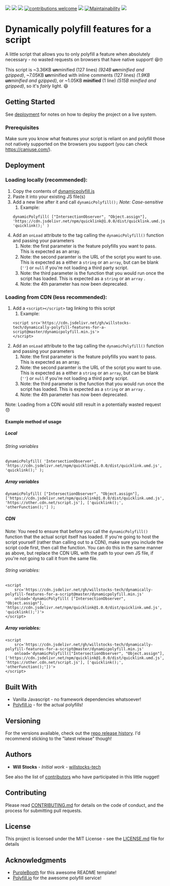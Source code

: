 [![](https://data.jsdelivr.com/v1/package/gh/willstocks-tech/dynamically-polyfill-features-for-a-script/badge?style=rounded)](https://www.jsdelivr.com/package/gh/willstocks-tech/dynamically-polyfill-features-for-a-script) 
![](https://img.shields.io/github/release/willstocks-tech/dynamically-polyfill-features-for-a-script.svg?label=latest%20release) 
![](https://img.shields.io/github/release-pre/willstocks-tech/dynamically-polyfill-features-for-a-script.svg?label=latest%20beta) 
[![contributions welcome](https://img.shields.io/badge/contributions-welcome-brightgreen.svg?style=flat)](https://github.com/willstocks-tech/dynamically-polyfill-features-for-a-script/issues) 
![](https://img.shields.io/github/languages/top/willstocks-tech/dynamically-polyfill-features-for-a-script.svg?label=javascript&logo=languages&colorB=f1e05a) 
[![Maintainability](https://api.codeclimate.com/v1/badges/8d00c9006111c5360102/maintainability)](https://codeclimate.com/github/willstocks-tech/dynamically-polyfill-features-for-a-script/maintainability) 
![](https://img.shields.io/github/license/willstocks-tech/dynamically-polyfill-features-for-a-script.svg) 

# Dynamically polyfill features for a script

A little script that allows you to only polyfill a feature when absolutely necessary - no wasted requests on browsers that have native support! 😆🤓

This script is ~3.36KB **un**minified (127 lines) _(924B **un**minified and gzipped)_, ~7.05KB **un**minified with inline comments (127 lines) _(1.9KB **un**minified and gzipped)_, or ~1.05KB **minified** (1 line) _(515B minified and gzipped)_, so it's _fairly_ light. :smile:

## Getting Started

See [deployment](#deployment) for notes on how to deploy the project on a live system.

### Prerequisites

Make sure you know what features your script is reliant on and polyfill those not natively supported on the browsers you support (you can check https://caniuse.com/).

## Deployment
	
### Loading locally (recommended):
1. Copy the contents of [dynamicpolyfill.js](https://github.com/willstocks-tech/dynamically-polyfill-features-for-a-script/blob/master/dynamicpolyfill.js)
1. Paste it into your existing JS file(s)
1. Add a new line after it and call `dynamicPolyfill();` _Note: Case-sensitive_
	1. Example: 
	```
	dynamicPolyfill( ["IntersectionObserver", "Object.assign"], 'https://cdn.jsdelivr.net/npm/quicklink@1.0.0/dist/quicklink.umd.js', 'quicklink();' )
	```
2. Add an `onLoad` attribute to the tag calling the `dynamicPolyfill()` function and passing your parameters
	1. Note: the first parameter is the feature polyfills you want to pass. This is expected as an array.
	1. Note: the second paramter is the URL of the script you want to use. This is expected as a either a `string` or an `array`, but can be blank (`''`) or `null` if you're not loading a third party script.
	1. Note: the third parameter is the function that you would run once the script has loaded. This is expected as a `string` or an `array` .
	1. Note: the 4th parameter has now been deprecated.
	
### Loading from CDN (less recommended):
1. Add a `<script></script>` tag linking to this script
	1. Example: 
	```
	<script src='https://cdn.jsdelivr.net/gh/willstocks-tech/dynamically-polyfill-features-for-a-script@master/dynamicpolyfill.min.js'>
	</script>
	```
2. Add an `onLoad` attribute to the tag calling the `dynamicPolyfill()` function and passing your parameters
	1. Note: the first parameter is the feature polyfills you want to pass. This is expected as an array.
	1. Note: the second paramter is the URL of the script you want to use. This is expected as a either a `string` or an `array`, but can be blank (`''`) or `null` if you're not loading a third party script.
	1. Note: the third parameter is the function that you would run once the script has loaded. This is expected as a `string` or an `array` .
	1. Note: the 4th parameter has now been deprecated.

Note: Loading from a CDN would still result in a potentially wasted request :disappointed:

#### Example method of usage

##### Local

###### String variables

```
dynamicPolyfill( 'IntersectionObserver', 'https://cdn.jsdelivr.net/npm/quicklink@1.0.0/dist/quicklink.umd.js', 'quicklink();' );
```

##### Array variables

```
dynamicPolyfill( ["IntersectionObserver", "Object.assign"], ['https://cdn.jsdelivr.net/npm/quicklink@1.0.0/dist/quicklink.umd.js', 'https://other.cdn.net/script.js'], ['quicklink();', 'otherFunction();'] );
```

##### CDN

Note: You need to ensure that before you call the `dynamicPolyfill()` function that the actual script itself has loaded. If you're going to host the script yourself (rather than calling out to a CDN), make sure you include the script code first, then call the function. You can do this in the same manner as above, but replace the CDN URL with the path to your own JS file, if you're not going to call it from the same file.

###### String variables:
```
<script
	src='https://cdn.jsdelivr.net/gh/willstocks-tech/dynamically-polyfill-features-for-a-script@master/dynamicpolyfill.min.js' 
	onload='dynamicPolyfill( ["IntersectionObserver", "Object.assign"], 'https://cdn.jsdelivr.net/npm/quicklink@1.0.0/dist/quicklink.umd.js', 'quicklink();')'>
</script>
```

##### Array variables:
```
<script
	src='https://cdn.jsdelivr.net/gh/willstocks-tech/dynamically-polyfill-features-for-a-script@master/dynamicpolyfill.min.js' 
	onload='dynamicPolyfill(["IntersectionObserver", "Object.assign"], ['https://cdn.jsdelivr.net/npm/quicklink@1.0.0/dist/quicklink.umd.js', 'https://other.cdn.net/script.js'], ['quicklink();', 'otherFunction();'])'>
</script>
```

## Built With

* Vanilla Javascript - no framework dependencies whatsoever!
* [Polyfill.io](https://github.com/Financial-Times/polyfill-library) - for the actual polyfills!

## Versioning

For the versions available, check out the [repo release history](https://github.com/willstocks-tech/dynamically-polyfill-features-for-a-script/releases). I'd recommend sticking to the "latest release" though!

## Authors

* **Will Stocks** - *Initial work* - [willstocks-tech](https://github.com/willstocks-tech)

See also the list of [contributors](https://github.com/willstocks-tech/dynamically-polyfill-features-for-a-script/contributors) who have participated in this little nugget!

## Contributing

Please read [CONTRIBUTING.md](CONTRIBUTING.md) for details on the code of conduct, and the process for submitting pull requests.

## License

This project is licensed under the MIT License - see the [LICENSE.md](LICENSE.md) file for details

## Acknowledgments

* [PurpleBooth](https://gist.github.com/PurpleBooth) for this awesome README template!
* [Polyfill.io](https://github.com/Financial-Times/polyfill-library) for the awesome polyfill service!
